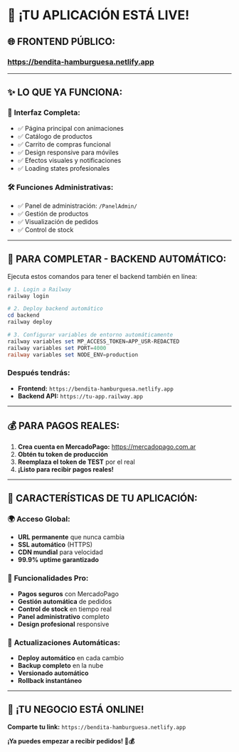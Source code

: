 # 🎉 **¡TU APLICACIÓN ESTÁ LIVE!**

## 🌐 **FRONTEND PÚBLICO:**
### **https://bendita-hamburguesa.netlify.app**

---

## ✨ **LO QUE YA FUNCIONA:**

### 📱 **Interfaz Completa:**
- ✅ Página principal con animaciones
- ✅ Catálogo de productos
- ✅ Carrito de compras funcional  
- ✅ Design responsive para móviles
- ✅ Efectos visuales y notificaciones
- ✅ Loading states profesionales

### 🛠️ **Funciones Administrativas:**
- ✅ Panel de administración: `/PanelAdmin/`
- ✅ Gestión de productos
- ✅ Visualización de pedidos
- ✅ Control de stock

---

## 🚀 **PARA COMPLETAR - BACKEND AUTOMÁTICO:**

Ejecuta estos comandos para tener el backend también en línea:

```powershell
# 1. Login a Railway
railway login

# 2. Deploy backend automático  
cd backend
railway deploy

# 3. Configurar variables de entorno automáticamente
railway variables set MP_ACCESS_TOKEN=APP_USR-REDACTED
railway variables set PORT=4000
railway variables set NODE_ENV=production
```

### **Después tendrás:**
- **Frontend:** `https://bendita-hamburguesa.netlify.app`
- **Backend API:** `https://tu-app.railway.app`

---

## 💰 **PARA PAGOS REALES:**

1. **Crea cuenta en MercadoPago:** https://mercadopago.com.ar
2. **Obtén tu token de producción**
3. **Reemplaza el token de TEST** por el real
4. **¡Listo para recibir pagos reales!**

---

## 🎯 **CARACTERÍSTICAS DE TU APLICACIÓN:**

### 🌍 **Acceso Global:**
- **URL permanente** que nunca cambia
- **SSL automático** (HTTPS) 
- **CDN mundial** para velocidad
- **99.9% uptime garantizado**

### 💎 **Funcionalidades Pro:**
- **Pagos seguros** con MercadoPago
- **Gestión automática** de pedidos
- **Control de stock** en tiempo real
- **Panel administrativo** completo
- **Design profesional** responsive

### 🔄 **Actualizaciones Automáticas:**
- **Deploy automático** en cada cambio
- **Backup completo** en la nube
- **Versionado automático**
- **Rollback instantáneo**

---

## 🍔 **¡TU NEGOCIO ESTÁ ONLINE!**

**Comparte tu link:** `https://bendita-hamburguesa.netlify.app`

**¡Ya puedes empezar a recibir pedidos! 📱💰**